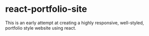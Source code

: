 # react-portfolio-site
This is an early attempt at creating a highly responsive, well-styled, portfolio style website using react.
